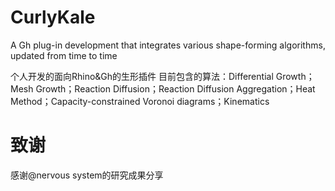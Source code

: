 # CurlyKale
A Gh plug-in development that integrates various shape-forming algorithms, updated from time to time

个人开发的面向Rhino&Gh的生形插件
目前包含的算法：Differential Growth；Mesh Growth；Reaction Diffusion；Reaction Diffusion Aggregation；Heat Method；Capacity-constrained Voronoi diagrams；Kinematics

# 致谢
感谢@nervous system的研究成果分享
